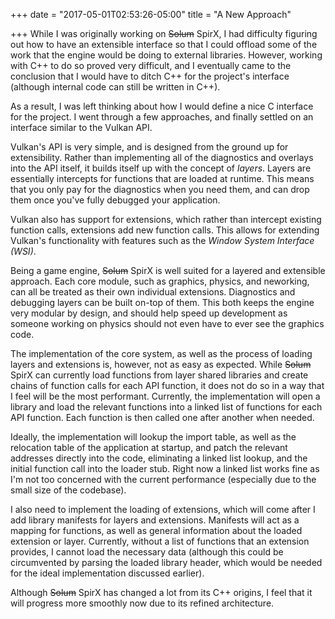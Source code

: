 +++
date = "2017-05-01T02:53:26-05:00"
title = "A New Approach"

+++
While I was originally working on ~~Solum~~ SpirX, I had difficulty figuring out how to have an extensible interface so that I could offload some of the work that the engine would be doing to external libraries. However, working with C++ to do so proved very difficult, and I eventually came to the conclusion that I would have to ditch C++ for the project's interface (although internal code can still be written in C++).

As a result, I was left thinking about how I would define a nice C interface for the project. I went through a few approaches, and finally settled on an interface similar to the Vulkan API.

Vulkan's API is very simple, and is designed from the ground up for extensibility. Rather than implementing all of the diagnostics and overlays into the API itself, it builds itself up with the concept of *layers*. Layers are essentially intercepts for functions that are loaded at runtime. This means that you only pay for the diagnostics when you need them, and can drop them once you've fully debugged your application.

Vulkan also has support for extensions, which rather than intercept existing function calls, extensions add new function calls. This allows for extending Vulkan's functionality with features such as the *Window System Interface (WSI)*.

Being a game engine, ~~Solum~~ SpirX is well suited for a layered and extensible approach. Each core module, such as graphics, physics, and neworking, can all be treated as their own individual extensions. Diagnostics and debugging layers can be built on-top of them. This both keeps the engine very modular by design, and should help speed up development as someone working on physics should not even have to ever see the graphics code.

The implementation of the core system, as well as the process of loading layers and extensions is, however, not as easy as expected. While ~~Solum~~ SpirX can currently load functions from layer shared libraries and create chains of function calls for each API function, it does not do so in a way that I feel will be the most performant. Currently, the implementation will open a library and load the relevant functions into a linked list of functions for each API function. Each function is then called one after another when needed.

Ideally, the implementation will lookup the import table, as well as the relocation table of the application at startup, and patch the relevant addresses directly into the code, eliminating a linked list lookup, and the initial function call into the loader stub. Right now a linked list works fine as I'm not too concerned with the current performance (especially due to the small size of the codebase).

I also need to implement the loading of extensions, which will come after I add library manifests for layers and extensions. Manifests will act as a mapping for functions, as well as general information about the loaded extension or layer. Currently, without a list of functions that an extension provides, I cannot load the necessary data (although this could be circumvented by parsing the loaded library header, which would be needed for the ideal implementation discussed earlier).

Although ~~Solum~~ SpirX has changed a lot from its C++ origins, I feel that it will progress more smoothly now due to its refined architecture.
